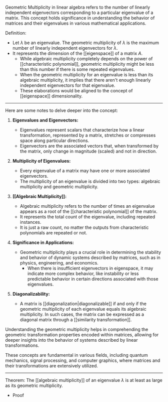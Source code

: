 
Geometric Multiplicity in linear algebra refers to the number of linearly independent eigenvectors corresponding to a particular eigenvalue of a matrix. This concept holds significance in understanding the behavior of matrices and their eigenvalues in various mathematical applications.

Definition: 
- Let $\lambda$ be an eigenvalue. The geometric multiplicity of $\lambda$ is the maximum number of linearly independent eigenvectors for $\lambda$. 
- It represents the dimension of the [[eigenspace]] of a matrix $A$. 
	- While algebraic multiplicity completely depends on the power of [[characteristic polynomial]], geometric multiplicity might be less than this number if there is some repeated eigenvalues. 
	- When the geometric multiplicity for an eigenvalue is less than its algebraic multiplicity, it implies that there aren't enough linearly independent eigenvectors for that eigenvalue.
	- These elaborations would be aligned to the concept of [[eigenspace]] dimensionality.

---

Here are some notes to delve deeper into the concept:

1. **Eigenvalues and Eigenvectors:**
   - Eigenvalues represent scalars that characterize how a linear transformation, represented by a matrix, stretches or compresses space along particular directions.
   - Eigenvectors are the associated vectors that, when transformed by the matrix, only change in magnitude (scaled) and not in direction.

2. **Multiplicity of Eigenvalues:**
   - Every eigenvalue of a matrix may have one or more associated eigenvectors.
   - The multiplicity of an eigenvalue is divided into two types: algebraic multiplicity and geometric multiplicity.

3. **[[Algebraic Multiplicity]]:**
   - Algebraic multiplicity refers to the number of times an eigenvalue appears as a root of the [[characteristic polynomial]] of the matrix.
   - It represents the total count of the eigenvalue, including repeated instances.
   - It is just a raw count, no matter the outputs from characteristic polynomials are repeated or not. 

4. **Significance in Applications:**
   - Geometric multiplicity plays a crucial role in determining the stability and behavior of dynamic systems described by matrices, such as in physics, engineering, and economics.
	   - When there is insufficient eigenvectors in eigenspace, it may indicate more complex behavior, like instability or less predictable behavior in certain directions associated with those eigenvalues. 

5. **Diagonalizability:**
   - A matrix is [[diagonalization|diagonalizable]] if and only if the geometric multiplicity of each eigenvalue equals its algebraic multiplicity. In such cases, the matrix can be expressed as a diagonal matrix through a [[similarity transformation]].

Understanding the geometric multiplicity helps in comprehending the geometric transformation properties encoded within matrices, allowing for deeper insights into the behavior of systems described by linear transformations.

These concepts are fundamental in various fields, including quantum mechanics, signal processing, and computer graphics, where matrices and their transformations are extensively utilized.


---
Theorem: The [[algebraic multiplicity]] of an eigenvalue $\lambda$ is at least as large as its geometric multiplicity.

- Proof